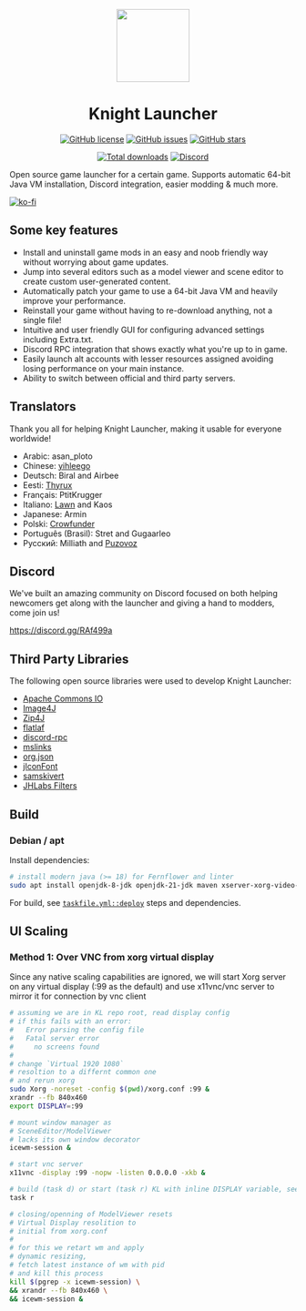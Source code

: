 <p align="center">
    <img src="https://github.com/lucasluqui/KnightLauncher/blob/main/assets/img/icon-128.png?raw=true" height="128">
</p>
<h1 align="center">Knight Launcher</h1>
<p align="center">
    <a href="https://github.com/lucasluqui/KnightLauncher/blob/main/LICENSE"><img alt="GitHub license" src="https://img.shields.io/github/license/lucasluqui/KnightLauncher?style=flat-square"></a>
    <a href="https://github.com/lucasluqui/KnightLauncher/issues"><img alt="GitHub issues" src="https://img.shields.io/github/issues/lucasluqui/KnightLauncher?style=flat-square"></a>
    <a href="https://github.com/lucasluqui/KnightLauncher/stargazers"><img alt="GitHub stars" src="https://img.shields.io/github/stars/lucasluqui/KnightLauncher?style=flat-square"></a>
</p>
<p align="center">
    <a href="https://GitHub.com/lucasluqui/KnightLauncher/releases/"><img alt="Total downloads" src="https://img.shields.io/github/downloads/lucasluqui/KnightLauncher/total.svg"></a>
    <a href="https://discord.gg/RAf499a"><img alt="Discord" src="https://img.shields.io/discord/653349356459786240" target="_blank"></a>
</p>

Open source game launcher for a certain game. Supports automatic 64-bit Java VM installation, Discord integration, easier modding & much more.

[![ko-fi](https://www.ko-fi.com/img/githubbutton_sm.svg)](https://ko-fi.com/W4W11S2JU)
## Some key features
* Install and uninstall game mods in an easy and noob friendly way without worrying about game updates.
* Jump into several editors such as a model viewer and scene editor to create custom user-generated content.
* Automatically patch your game to use a 64-bit Java VM and heavily improve your performance.
* Reinstall your game without having to re-download anything, not a single file!
* Intuitive and user friendly GUI for configuring advanced settings including Extra.txt.
* Discord RPC integration that shows exactly what you're up to in game.
* Easily launch alt accounts with lesser resources assigned avoiding losing performance on your main instance.
* Ability to switch between official and third party servers.

## Translators
Thank you all for helping Knight Launcher, making it usable for everyone worldwide!
* Arabic: asan_ploto
* Chinese: [yihleego](https://github.com/yihleego)
* Deutsch: Biral and Airbee
* Eesti: [Thyrux](https://github.com/Thyrux)
* Français: PtitKrugger
* Italiano: [Lawn](https://github.com/Foyylaroni) and Kaos
* Japanese: Armin
* Polski: [Crowfunder](https://github.com/Crowfunder)
* Português (Brasil): Stret and Gugaarleo
* Русский: Milliath and [Puzovoz](https://github.com/Puzovoz)

## Discord
We've built an amazing community on Discord focused on both helping newcomers get along with the launcher and giving a hand to modders, come join us!

https://discord.gg/RAf499a

## Third Party Libraries
The following open source libraries were used to develop Knight Launcher:

- [Apache Commons IO](https://github.com/apache/commons-io)
- [Image4J](https://github.com/imcdonagh/image4j)
- [Zip4J](https://github.com/srikanth-lingala/zip4j)
- [flatlaf](https://github.com/JFormDesigner/FlatLaf)
- [discord-rpc](https://github.com/Vatuu/discord-rpc)
- [mslinks](https://github.com/DmitriiShamrikov/mslinks)
- [org.json](https://github.com/eskatos/org.json-java)
- [jIconFont](https://github.com/jIconFont)
- [samskivert](https://github.com/samskivert/samskivert)
- [JHLabs Filters](http://www.jhlabs.com/)

## Build

### Debian / apt

Install dependencies:

```sh
# install modern java (>= 18) for Fernflower and linter
sudo apt install openjdk-8-jdk openjdk-21-jdk maven xserver-xorg-video-dummy
```

For build, see [`taskfile.yml::deploy`](./taskfile.yml) steps and dependencies.

## UI Scaling

### Method 1: Over VNC from xorg virtual display

Since any native scaling capabilities are ignored, we will start Xorg server on any virtual display (:99 as the default) and use x11vnc/vnc server to mirror it for connection by vnc client

```sh
# assuming we are in KL repo root, read display config
# if this fails with an error:
#   Error parsing the config file
#   Fatal server error
#     no screens found
#
# change `Virtual 1920 1080`
# resoltion to a differnt common one
# and rerun xorg
sudo Xorg -noreset -config $(pwd)/xorg.conf :99 &
xrandr --fb 840x460
export DISPLAY=:99

# mount window manager as
# SceneEditor/ModelViewer
# lacks its own window decorator
icewm-session &

# start vnc server
x11vnc -display :99 -nopw -listen 0.0.0.0 -xkb &

# build (task d) or start (task r) KL with inline DISPLAY variable, see taskfile
task r

# closing/openning of ModelViewer resets
# Virtual Display resolition to
# initial from xorg.conf
#
# for this we retart wm and apply
# dynamic resizing,
# fetch latest instance of wm with pid
# and kill this process
kill $(pgrep -x icewm-session) \
&& xrandr --fb 840x460 \
&& icewm-session &
```
